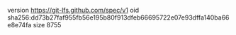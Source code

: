 version https://git-lfs.github.com/spec/v1
oid sha256:dd73b27faf955fb56e195b80f913dfeb66695722e07e93dffa140ba66e8e74fa
size 8755

